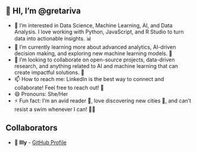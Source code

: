 ## 👋 HI, I’m @gretariva
- 👀 I’m interested in Data Science, Machine Learning, AI, and Data Analysis. I love working with Python, JavaScript, and R Studio to turn data into actionable insights. 📊
- 🌱 I’m currently learning more about advanced analytics, AI-driven decision making, and exploring new machine learning models. 🚀
- 💞️ I’m looking to collaborate on open-source projects, data-driven research, and anything related to AI and machine learning that can create impactful solutions. 🤖
- 📫 How to reach me: LinkedIn is the best way to connect and collaborate! Feel free to reach out! 💌
- 😄 Pronouns: She/Her
- ⚡ Fun fact: I’m an avid reader 📖, love discovering new cities 🌆, and can’t resist a swim whenever I can! 🏊‍♀️

## Collaborators
- 👭 **Illy** - [GitHub Profile](https://github.com/Illy0210)

<!---
gretariva/gretariva is a ✨ special ✨ repository because its `README.md` (this file) appears on your GitHub profile.
You can click the Preview link to take a look at your changes.
--->
